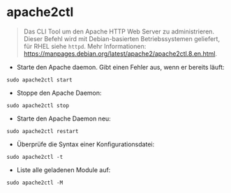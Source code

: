 # apache2ctl

> Das CLI Tool um den Apache HTTP Web Server zu administrieren.
> Dieser Befehl wird mit Debian-basierten Betriebssystemen geliefert, für RHEL siehe `httpd`.
> Mehr Informationen: <https://manpages.debian.org/latest/apache2/apache2ctl.8.en.html>.

- Starte den Apache daemon. Gibt einen Fehler aus, wenn er bereits läuft:

`sudo apache2ctl start`

- Stoppe den Apache Daemon:

`sudo apache2ctl stop`

- Starte den Apache Daemon neu:

`sudo apache2ctl restart`

- Überprüfe die Syntax einer Konfigurationsdatei:

`sudo apache2ctl -t`

- Liste alle geladenen Module auf:

`sudo apache2ctl -M`
